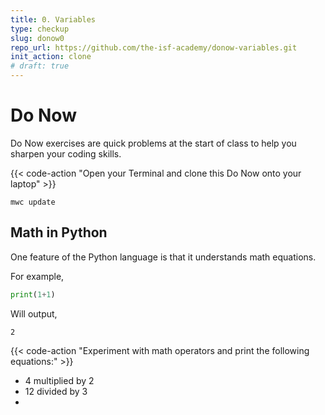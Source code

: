 ```yaml
---
title: 0. Variables
type: checkup
slug: donow0
repo_url: https://github.com/the-isf-academy/donow-variables.git
init_action: clone
# draft: true
---
```


# Do Now

Do Now exercises are quick problems at the start of class to help you sharpen your coding skills.


{{< code-action "Open your Terminal and clone this Do Now onto your laptop" >}} 

```shell
mwc update
```

## Math in Python

One feature of the Python language is that it understands math equations. 


For example,
```python
print(1+1)
```

Will output,
```shell
2
```

{{< code-action "Experiment with math operators and print the following equations:" >}}

- 4 multiplied by 2
- 12 divided by 3
- 